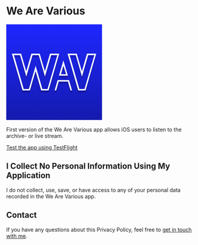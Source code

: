 # We Are Various

<img src="WAV/Assets.xcassets/AppIcon.appiconset/Icon.jpg" style="max-width: 256px" />

First version of the We&nbsp;Are&nbsp;Various app allows iOS users to listen to the archive- or live stream.

<a href="https://apps.apple.com/be/app/testflight/id899247664">Test the app using TestFlight</a>

<h2><a name="privacy">I Collect No Personal Information Using My Application</a></h2>

I do not collect, use, save, or have access to any of your personal data recorded in the We Are Various app.

<h2>Contact</h2>

If you have any questions about this Privacy Policy, feel free to <a href="mailto:thomas.decrick@icloud.com">get in touch with me</a>.
